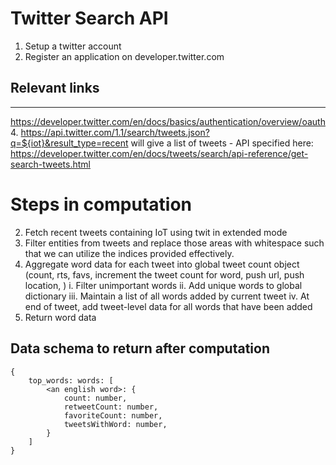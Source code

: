 # Twitter Search API 
1. Setup a twitter account
2. Register an application on developer.twitter.com

## Relevant links
-----------------
https://developer.twitter.com/en/docs/basics/authentication/overview/oauth
4. https://api.twitter.com/1.1/search/tweets.json?q=${iot}&result_type=recent will give a list of tweets
    - API specified here: https://developer.twitter.com/en/docs/tweets/search/api-reference/get-search-tweets.html



# Steps in computation
2. Fetch recent tweets containing IoT using twit in extended mode
3. Filter entities from tweets and replace those areas with whitespace such that we can utilize the indices provided effectively.
4. Aggregate word data for each tweet into global tweet count object (count, rts, favs, increment the tweet count for word, push url, push location, )
    i. Filter unimportant words
    ii. Add unique words to global dictionary
    iii. Maintain a list of all words added by current tweet
    iv. At end of tweet, add tweet-level data for all words that have been added 
5. Return word data

## Data schema to return after computation
    {
        top_words: words: [
            <an english word>: {
                count: number,
                retweetCount: number,
                favoriteCount: number,
                tweetsWithWord: number,
            }
        ]
    }
